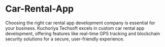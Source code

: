 # Car-Rental-App
Choosing the right car rental app development company is essential for your business. Kuchoriya Techsoft excels in custom car rental app development, offering features like real-time GPS tracking and blockchain security solutions for a secure, user-friendly experience.
